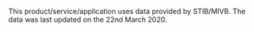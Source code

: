 This product/service/application uses data provided by STIB/MIVB. The data was last updated on the 22nd March 2020.